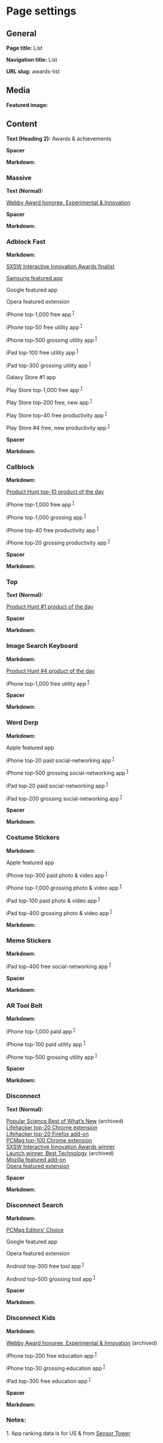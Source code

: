 # Page settings

## General

**Page title:** List

**Navigation title:** List

**URL slug:** awards-list

## Media

**Featured image:** ![Green](green.png)

## Content

**Text (Heading 2):** Awards & achievements

**Spacer**

**Markdown:**

<h3 id="massive">Massive</h3>

**Text (Normal):**

[Webby Award honoree, Experimental & Innovation](https://winners.webbyawards.com/2022/apps-and-software/mobile-ott-app-features/experimental-innovation/214630/massive)

**Spacer**

**Markdown:**

<h3 id="adblockfast">Adblock Fast</h3>

**Markdown:**

<p><a target="_blank" href="https://www.sxsw.com/wp-content/uploads/2016/05/sxsw_interactive_innovation_awards_finalists_final.pdf">SXSW Interactive Innovation Awards finalist</a></p><p><a target="_blank" href="https://twitter.com/GalaxyAppsStore/status/1056727439043387392">Samsung featured app</a></p><p>Google featured app</p><p>Opera featured extension</p><p class="overall-top-1000">iPhone top-1,000 free app<sup> <a href="#source">1</a></sup></p><p class="category-top-100">iPhone top-50 free utility app<sup> <a href="#source">1</a></sup></p><p class="category-top-1000">iPhone top-500 grossing utility app<sup> <a href="#source">1</a></sup></p><p class="category-top-100">iPad top-100 free utility app<sup> <a href="#source">1</a></sup></p><p class="category-top-1000">iPad top-300 grossing utility app<sup> <a href="#source">1</a></sup></p><p>Galaxy Store #1 app</p><p class="overall-top-1000">Play Store top-1,000 free app<sup> <a href="#source">1</a></sup></p><p class="overall-top-1000">Play Store top-200 free, new app<sup> <a href="#source">1</a></sup></p><p class="category-top-100">Play Store top-40 free productivity app<sup> <a href="#source">1</a></sup></p><p class="category-top-100">Play Store #4 free, new productivity app<sup> <a href="#source">1</a></sup></p>

**Spacer**

**Markdown:**

<h3 id="callblock">Callblock</h3>

**Markdown:**

<p><a target="_blank" href="https://www.producthunt.com/posts/callblock">Product Hunt top-10 product of the day</a></p><p class="overall-top-1000">iPhone top-1,000 free app<sup> <a href="#source">1</a></sup></p><p class="overall-top-1000">iPhone top-1,000 grossing app<sup> <a href="#source">1</a></sup></p><p class="category-top-100">iPhone top-40 free productivity app<sup> <a href="#source">1</a></sup></p><p class="category-top-100">iPhone top-20 grossing productivity app<sup> <a href="#source">1</a></sup></p>

**Spacer**

**Markdown:**

<h3 id="top">Top</h3>

**Text (Normal):**

[Product Hunt #1 product of the day](https://www.producthunt.com/posts/top)

**Spacer**

**Markdown:**

<h3 id="imagekeyboard">Image Search Keyboard</h3>

**Markdown:**

<p><a target="_blank" href="https://www.producthunt.com/posts/image-search-keyboard">Product Hunt #4 product of the day</a></p><p class="category-top-1000">iPhone top-1,000 free utility app<sup> <a href="#source">1</a></sup></p>

**Spacer**

**Markdown:**

<h3 id="werd-derp">Werd Derp</h3>

**Markdown:**

<p>Apple featured app</p><p class="category-top-100">iPhone top-20 paid social-networking app<sup> <a href="#source">1</a></sup></p><p class="category-top-1000">iPhone top-500 grossing social-networking app<sup> <a href="#source">1</a></sup></p><p class="category-top-100">iPad top-20 paid social-networking app<sup> <a href="#source">1</a></sup></p><p class="category-top-1000">iPad top-200 grossing social-networking app<sup> <a href="#source">1</a></sup></p>

**Spacer**

**Markdown:**

<h3 id="costume-stickers">Costume Stickers</h3>

**Markdown:**

<p>Apple featured app</p><p class="category-top-1000">iPhone top-300 paid photo &amp; video app<sup> <a href="#source">1</a></sup></p><p class="category-top-1000">iPhone top-1,000 grossing photo &amp; video app<sup> <a href="#source">1</a></sup></p><p class="category-top-100">iPad top-100 paid photo &amp; video app<sup> <a href="#source">1</a></sup></p><p class="category-top-1000">iPad top-400 grossing photo &amp; video app<sup> <a href="#source">1</a></sup></p>

**Markdown:**

<h3 class="category-top-1000" id="meme-stickers">Meme Stickers</h3>

**Markdown:**

<p class="category-top-1000">iPad top-400 free social-networking app<sup> <a href="#source">1</a></sup></p>

**Spacer**

**Markdown:**

<h3 id="artoolbelt">AR Tool Belt</h3>

**Markdown:**

<p class="overall-top-1000">iPhone top-1,000 paid app<sup> <a href="#source">1</a></sup></p><p class="category-top-100">iPhone top-100 paid utility app<sup> <a href="#source">1</a></sup></p><p class="category-top-1000">iPhone top-500 grossing utility app<sup> <a href="#source">1</a></sup></p>

**Spacer**

**Markdown:**

<h3 id="disconnect">Disconnect</h3>

**Text (Normal):**

[Popular Science Best of What’s New](https://web.archive.org/web/20140924121407/http://www.popsci.com/bown/2013/category/software)
(archived)  
[Lifehacker top-20 Chrome extension](https://lifehacker.com/lifehacker-pack-for-chrome-our-list-of-essential-chrom-880863393)  
[Lifehacker top-20 Firefox add-on](https://lifehacker.com/lifehacker-pack-for-firefox-our-list-of-the-essential-896766794)  
[PCMag top-100 Chrome extension](https://www.pcmag.com/news/the-100-best-free-google-chrome-extensions)  
[SXSW Interactive Innovation Awards winner](https://www.sxsw.com/wp-content/uploads/2016/06/2015-SXSW-Interactive-Innovation-Awards-Winners-Release_final3.pdf)  
[Launch winner, Best Technology](https://en.wikipedia.org/w/index.php?oldid=708343289&title=LAUNCH_Conference)
(archived)  
[Mozilla featured add-on](https://blog.mozilla.org/addons/2014/02/01/february-featured-add-ons/)  
[Opera featured extension](https://dev.opera.com/articles/extension-developer-interviews-disconnect/)

**Spacer**

**Markdown:**

<h3 id="disconnect-search">Disconnect Search</h3>

**Markdown:**

<p><a target="_blank" href="https://www.pcmag.com/reviews/disconnect-search">PCMag Editors’ Choice</a></p><p>Google featured app</p><p>Opera featured extension</p><p class="category-top-1000">Android top-300 free tool app<sup> <a href="#source">1</a></sup></p><p class="category-top-1000">Android top-500 grossing tool app<sup> <a href="#source">1</a></sup></p>

**Spacer**

**Markdown:**

<h3 id="disconnect-kids">Disconnect Kids</h3>

**Markdown:**

<p><a target="_blank" href="https://web.archive.org/web/20190410100830/https://www.webbyawards.com/winners/2014/mobile-apps/handheld-devices/experimental-innovation/">Webby Award honoree, Experimental &amp; Innovation</a> (archived)</p><p class="category-top-1000">iPhone top-200 free education app<sup> <a href="#source">1</a></sup></p><p class="category-top-100">iPhone top-30 grossing education app<sup> <a href="#source">1</a></sup></p><p class="category-top-1000">iPad top-300 free education app<sup> <a href="#source">1</a></sup></p>

**Spacer**

**Markdown:**

<h3 id="notes">Notes:</h3><p id="source">1. App ranking data is for US &amp; from <a target="_blank" href="https://sensortower.com/">Sensor Tower</a></p>
